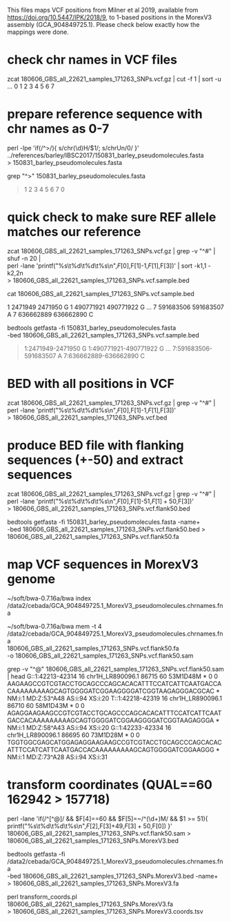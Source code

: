 
This files maps VCF positions from Milner et al 2019, available from https://doi.org/10.5447/IPK/2018/9,
to 1-based positions in the MorexV3 assembly (GCA_904849725.1). Please check below exactly how the 
mappings were done.



# check chr names in VCF files
zcat 180606_GBS_all_22621_samples_171263_SNPs.vcf.gz | cut -f 1 | sort -u
...
0
1
2
3
4
5
6
7

# prepare reference sequence with chr names as 0-7 
perl -lpe 'if(/^>/){ s/chr(\d)H/$1/; s/chrUn/0/ }' \
	../references/barley/IBSC2017/150831_barley_pseudomolecules.fasta \
	> 150831_barley_pseudomolecules.fasta

grep "^>" 150831_barley_pseudomolecules.fasta
>1
>2
>3
>4
>5
>6
>7
>0

# quick check to make sure REF allele matches our reference
zcat 180606_GBS_all_22621_samples_171263_SNPs.vcf.gz | grep -v "^#" | shuf -n 20 | \
	perl -lane 'printf("%s\t%d\t%d\t%s\n",$F[0],$F[1]-1,$F[1],$F[3])' | sort -k1,1 -k2,2n \
	> 180606_GBS_all_22621_samples_171263_SNPs.vcf.sample.bed

cat 180606_GBS_all_22621_samples_171263_SNPs.vcf.sample.bed

1	2471949	2471950	G
1	490771921	490771922	G
...
7	591683506	591683507	A
7	636662889	636662890	C


bedtools getfasta -fi 150831_barley_pseudomolecules.fasta \
	-bed 180606_GBS_all_22621_samples_171263_SNPs.vcf.sample.bed

>1:2471949-2471950
G
>1:490771921-490771922
G
...
>7:591683506-591683507
A
>7:636662889-636662890
C

# BED with all positions in VCF
zcat 180606_GBS_all_22621_samples_171263_SNPs.vcf.gz | grep -v "^#" | \
        perl -lane 'printf("%s\t%d\t%d\t%s\n",$F[0],$F[1]-1,$F[1],$F[3])' \
        > 180606_GBS_all_22621_samples_171263_SNPs.vcf.bed

# produce BED file with flanking sequences (+-50) and extract sequences
zcat 180606_GBS_all_22621_samples_171263_SNPs.vcf.gz | grep -v "^#" | \
        perl -lane 'printf("%s\t%d\t%d\t%s\n",$F[0],$F[1]-51,$F[1]+50,$F[3])' \
        > 180606_GBS_all_22621_samples_171263_SNPs.vcf.flank50.bed

bedtools getfasta -fi 150831_barley_pseudomolecules.fasta -name+ \
        -bed 180606_GBS_all_22621_samples_171263_SNPs.vcf.flank50.bed > \
        180606_GBS_all_22621_samples_171263_SNPs.vcf.flank50.fa

# map VCF sequences in MorexV3 genome

~/soft/bwa-0.7.16a/bwa index \
	/data2/cebada/GCA_904849725.1_MorexV3_pseudomolecules.chrnames.fna

~/soft/bwa-0.7.16a/bwa mem -t 4 \
	/data2/cebada/GCA_904849725.1_MorexV3_pseudomolecules.chrnames.fna \
	180606_GBS_all_22621_samples_171263_SNPs.vcf.flank50.fa \
	-o 180606_GBS_all_22621_samples_171263_SNPs.vcf.flank50.sam	

grep -v "^@" 180606_GBS_all_22621_samples_171263_SNPs.vcf.flank50.sam | head
G::1:42213-42314	16	chr1H_LR890096.1	86715	60	53M1D48M	*	0	0	AAGAAGCCGTCGTACCTGCAGCCCAGCACACATTTCCATCATTCAATGACCACAAAAAAAAAGCAGTGGGGATCGGAAGGGGATCGGTAAGAGGGACGCAC	*	NM:i:1	MD:Z:53^A48	AS:i:94	XS:i:20
T::1:42218-42319	16	chr1H_LR890096.1	86710	60	58M1D43M	*	0	0	AGAGGAAGAAGCCGTCGTACCTGCAGCCCAGCACACATTTCCATCATTCAATGACCACAAAAAAAAAGCAGTGGGGATCGGAAGGGGATCGGTAAGAGGGA	*	NM:i:1	MD:Z:58^A43	AS:i:94	XS:i:20
G::1:42233-42334	16	chr1H_LR890096.1	86695	60	73M1D28M	*	0	0	TGGTGGCGAGCATGGAGAGGAAGAAGCCGTCGTACCTGCAGCCCAGCACACATTTCCATCATTCAATGACCACAAAAAAAAAGCAGTGGGGATCGGAAGGG	*	NM:i:1	MD:Z:73^A28	AS:i:94	XS:i:31

# transform coordinates (QUAL==60 162942 > 157718) 

perl -lane 'if(/^[^@]/ && $F[4]==60 && $F[5]=~/^(\d+)M/ && $1 >= 51){ printf("%s\t%d\t%d\t%s\n",$F[2],$F[3]+49,$F[3]+50,$F[0]) }' \
	180606_GBS_all_22621_samples_171263_SNPs.vcf.flank50.sam > 180606_GBS_all_22621_samples_171263_SNPs.MorexV3.bed

bedtools getfasta -fi /data2/cebada/GCA_904849725.1_MorexV3_pseudomolecules.chrnames.fna \
        -bed 180606_GBS_all_22621_samples_171263_SNPs.MorexV3.bed -name+ \
	> 180606_GBS_all_22621_samples_171263_SNPs.MorexV3.fa

perl transform_coords.pl 180606_GBS_all_22621_samples_171263_SNPs.MorexV3.fa \
	> 180606_GBS_all_22621_samples_171263_SNPs.MorexV3.coords.tsv
